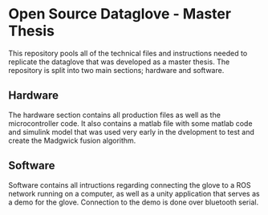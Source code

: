 # Open Source Dataglove - Master Thesis
This repository pools all of the technical files and instructions needed to replicate the dataglove that was developed as a master thesis. The repository is split into two main sections; hardware and software. 
## Hardware
The hardware section contains all production files as well as the microcontroller code. It also contains a matlab file with some matlab code and simulink model that was used very early in the dvelopment to test and create the Madgwick fusion algorithm. 
## Software
Software contains all intructions regarding connecting the glove to a ROS network running on a computer, as well as a unity application that serves as a demo for the glove. Connection to the demo is done over bluetooth serial.
